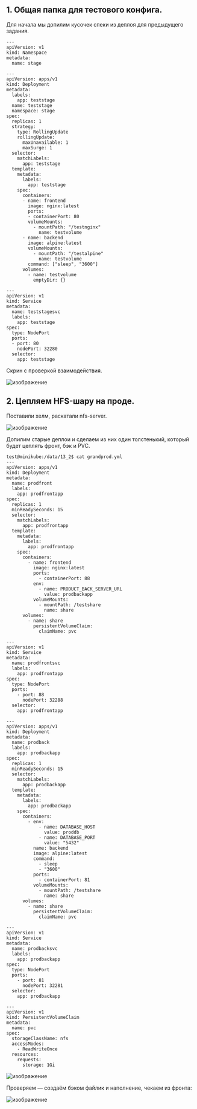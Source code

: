 ## 1. Общая папка для тестового конфига.

Для начала мы допилим кусочек спеки из деплоя для предыдущего задания.

```
---
apiVersion: v1
kind: Namespace
metadata:
  name: stage

---
apiVersion: apps/v1
kind: Deployment
metadata:
  labels:
    app: teststage
  name: teststage
  namespace: stage
spec:
  replicas: 1
  strategy:
    type: RollingUpdate
    rollingUpdate:
      maxUnavailable: 1
      maxSurge: 1
  selector:
    matchLabels:
      app: teststage
  template:
    metadata:
      labels:
        app: teststage
    spec:
      containers:
      - name: frontend
        image: nginx:latest
        ports:
        - containerPort: 80
        volumeMounts:
          - mountPath: "/testnginx"
            name: testvolume
      - name: backend
        image: alpine:latest
        volumeMounts:
          - mountPath: "/testalpine"
            name: testvolume
        command: ["sleep", "3600"]
      volumes:
        - name: testvolume
          emptyDir: {}

---
apiVersion: v1
kind: Service
metadata:
  name: teststagesvc
  labels:
    app: teststage
spec:
  type: NodePort
  ports:
  - port: 80
    nodePort: 32280
  selector:
    app: teststage

```

Скрин с проверкой взаимодействия.

![изображение](https://user-images.githubusercontent.com/98019531/213658481-04a338b7-2111-4be2-9bf2-f7f861bb956e.png)

## 2. Цепляем HFS-шару на проде.

Поставили хелм, раскатали nfs-server.

![изображение](https://user-images.githubusercontent.com/98019531/213674202-7b5221e4-2db7-4d05-9a14-def902dc13a1.png)

Допилим старые деплои и сделаем из них один толстенький, который будет цеплять фронт, бэк и PVC.

```
test@minikube:/data/13_2$ cat grandprod.yml
---
apiVersion: apps/v1
kind: Deployment
metadata:
  name: prodfront
  labels:
    app: prodfrontapp
spec:
  replicas: 1
  minReadySeconds: 15
  selector:
    matchLabels:
      app: prodfrontapp
  template:
    metadata:
      labels:
        app: prodfrontapp
    spec:
      containers:
        - name: frontend
          image: nginx:latest
          ports:
            - containerPort: 88
          env:
            - name: PRODUCT_BACK_SERVER_URL
              value: prodbackapp
          volumeMounts:
            - mountPath: /testshare
              name: share
      volumes:
        - name: share
          persistentVolumeClaim:
            claimName: pvc

---
apiVersion: v1
kind: Service
metadata:
  name: prodfrontsvc
  labels:
    app: prodfrontapp
spec:
  type: NodePort
  ports:
    - port: 88
      nodePort: 32288
  selector:
    app: prodfrontapp

---
apiVersion: apps/v1
kind: Deployment
metadata:
  name: prodback
  labels:
    app: prodbackapp
spec:
  replicas: 1
  minReadySeconds: 15
  selector:
    matchLabels:
      app: prodbackapp
  template:
    metadata:
      labels:
        app: prodbackapp
    spec:
      containers:
        - env:
            - name: DATABASE_HOST
              value: proddb
            - name: DATABASE_PORT
              value: "5432"
          name: backend
          image: alpine:latest
          command:
            - sleep
            - "3600"
          ports:
            - containerPort: 81
          volumeMounts:
            - mountPath: /testshare
              name: share
      volumes:
        - name: share
          persistentVolumeClaim:
            claimName: pvc

---
apiVersion: v1
kind: Service
metadata:
  name: prodbacksvc
  labels:
    app: prodbackapp
spec:
  type: NodePort
  ports:
    - port: 81
      nodePort: 32281
  selector:
    app: prodbackapp

---
apiVersion: v1
kind: PersistentVolumeClaim
metadata:
  name: pvc
spec:
  storageClassName: nfs
  accessModes:
    - ReadWriteOnce
  resources:
    requests:
      storage: 1Gi
```

![изображение](https://user-images.githubusercontent.com/98019531/213685638-6181b199-6ec0-47b0-8b76-0552acc6fda5.png)


Проверяем — создаём бэком файлик и наполнение, чекаем из фронта:

![изображение](https://user-images.githubusercontent.com/98019531/213685528-6a386559-f4e2-4f4f-8fc4-3e2178ad6e30.png)

